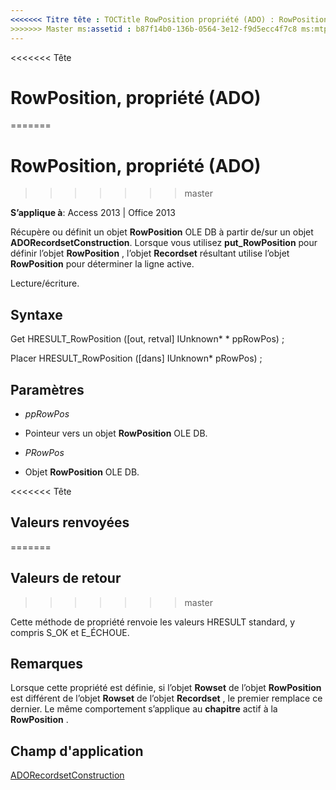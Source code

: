 ```yaml
---
<<<<<<< Titre tête : TOCTitle RowPosition propriété (ADO) : RowPosition propriété (ADO) === titre : RowPosition, propriété (ADO) TOCTitle : RowPosition, propriété (ADO)
>>>>>>> Master ms:assetid : b87f14b0-136b-0564-3e12-f9d5ecc4f7c8 ms:mtpsurl : https://msdn.microsoft.com/library/JJ249887(v=office.15) ms:contentKeyID : ms.date 48547325 : 18/09/2015 mtps_version : v=office.15
---
```


<<<<<<< Tête
# <a name="rowposition-property-ado"></a>RowPosition, propriété (ADO)
=======
# <a name="rowposition-property-ado"></a>RowPosition, propriété (ADO)
>>>>>>> master


**S’applique à**: Access 2013 | Office 2013



Récupère ou définit un objet **RowPosition** OLE DB à partir de/sur un objet **ADORecordsetConstruction**. Lorsque vous utilisez **put\_RowPosition** pour définir l’objet **RowPosition** , l’objet **Recordset** résultant utilise l’objet **RowPosition** pour déterminer la ligne active.

Lecture/écriture.

## <a name="syntax"></a>Syntaxe

Get HRESULT\_RowPosition (\[out, retval\] IUnknown\* \* ppRowPos) ;

Placer HRESULT\_RowPosition (\[dans\] IUnknown\* pRowPos) ;

## <a name="parameters"></a>Paramètres

  - *ppRowPos*

  - Pointeur vers un objet **RowPosition** OLE DB.

  - *PRowPos*

  - Objet **RowPosition** OLE DB.

<<<<<<< Tête
## <a name="return-values"></a>Valeurs renvoyées
=======
## <a name="return-values"></a>Valeurs de retour
>>>>>>> master

Cette méthode de propriété renvoie les valeurs HRESULT standard, y compris S\_OK et E\_ÉCHOUE.

## <a name="remarks"></a>Remarques

Lorsque cette propriété est définie, si l’objet **Rowset** de l’objet **RowPosition** est différent de l’objet **Rowset** de l’objet **Recordset** , le premier remplace ce dernier. Le même comportement s’applique au **chapitre** actif à la **RowPosition** .

## <a name="applies-to"></a>Champ d'application

[ADORecordsetConstruction](adorecordsetconstruction-interface-ado.md)

